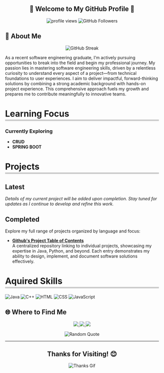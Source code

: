 

<h2 align="center">🌟 Welcome to My GitHub Profile 🌟</h2>

<p align="center">
  <img src="https://komarev.com/ghpvc/?username=bstuva&color=green&label=Profile+Views&style=flat-square" alt="profile views">
  <img src="https://img.shields.io/github/followers/bstuva?label=Follow&style=social" alt="GitHub Followers">
</p>



## 🌟 About Me
<p align="center">
  <img src="https://github-readme-streak-stats.herokuapp.com/?user=bstuva&theme=dark&hide_border=true" alt="GitHub Streak">
</p>


As a recent software engineering graduate, I’m actively pursuing opportunities to break into the field and begin my professional journey. My passion lies in mastering software engineering skills, driven by a relentless curiosity to understand every aspect of a project—from technical foundations to user experiences. I aim to deliver impactful, forward-thinking solutions by combining a strong academic background with hands-on project experience. This comprehensive approach fuels my growth and prepares me to contribute meaningfully to innovative teams.

<h1 style="border-bottom: 5px solid #ccc; padding-bottom: 2px;">Learning Focus</h1>


### Currently Exploring
- **CRUD**
- **SPRING BOOT**

<h1 style="border-bottom: 5px solid #ccc; padding-bottom: 2px;">Projects</h1>

## Latest
*Details of my current project will be added upon completion. Stay tuned for updates as I continue to develop and refine this work.*

## Completed
Explore my full range of projects organized by language and focus:

- **[Github's Project Table of Contents](https://github.com/bstuva/Projects)**  
  A centralized repository linking to individual projects, showcasing my expertise in Java, Python, and beyond. Each entry demonstrates my ability to design, implement, and document software solutions effectively.


<h1 style="border-bottom: 5px solid #ccc; padding-bottom: 2px;">Aquired Skills</h1>

![Java](https://img.shields.io/badge/-Java-333333?style=flat&logo=java) 
![C++](https://img.shields.io/badge/-C++-333333?style=flat&logo=c%2B%2B) 
![HTML](https://img.shields.io/badge/-HTML-333333?style=flat&logo=html5) 
![CSS](https://img.shields.io/badge/-CSS-333333?style=flat&logo=css3) 
![JavaScript](https://img.shields.io/badge/-JavaScript-333333?style=flat&logo=javascript)

## 🌐 Where to Find Me
<p align="center">
  <a href="https://linkedin.com/in/bstuva">
    <img src="https://img.shields.io/badge/-LinkedIn-0077B5?style=flat&logo=linkedin&logoColor=white">
  </a>
  <a href="https://github.com/bstuva">
    <img src="https://img.shields.io/badge/-GitHub-333333?style=flat&logo=github">
  </a>
  <a href="mailto:bdstuva@gmail.com">
    <img src="https://img.shields.io/badge/-Email-D14836?style=flat&logo=gmail&logoColor=white">
  </a>
</p>

<p align="center">
  <img src="https://quotes-github-readme.vercel.app/api?type=horizontal&theme=dark" alt="Random Quote">
</p>

---

<h2 align="center">Thanks for Visiting! 😊</h2>
<p align="center">
  <img src="https://media.giphy.com/media/dxn6fRlTIShoeBr69N/giphy.gif" alt="Thanks Gif">
</p>
